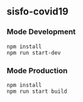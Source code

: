 ## sisfo-covid19
### Mode Development
    npm install
    npm run start-dev

### Mode Production
    npm install
    npm run start build